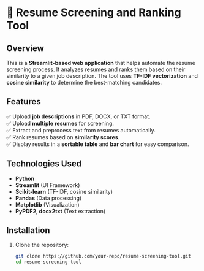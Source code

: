 # 📄 Resume Screening and Ranking Tool  

## Overview  
This is a **Streamlit-based web application** that helps automate the resume screening process. It analyzes resumes and ranks them based on their similarity to a given job description. The tool uses **TF-IDF vectorization** and **cosine similarity** to determine the best-matching candidates.  

## Features  
✅ Upload **job descriptions** in PDF, DOCX, or TXT format.  
✅ Upload **multiple resumes** for screening.  
✅ Extract and preprocess text from resumes automatically.  
✅ Rank resumes based on **similarity scores**.  
✅ Display results in a **sortable table** and **bar chart** for easy comparison.  

## Technologies Used  
- **Python**  
- **Streamlit** (UI Framework)  
- **Scikit-learn** (TF-IDF, cosine similarity)  
- **Pandas** (Data processing)  
- **Matplotlib** (Visualization)  
- **PyPDF2, docx2txt** (Text extraction)  

## Installation  

1. Clone the repository:  
   ```bash
   git clone https://github.com/your-repo/resume-screening-tool.git
   cd resume-screening-tool

